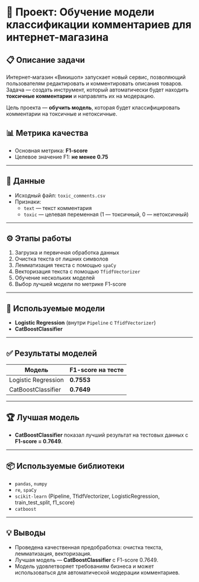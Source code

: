 # 📌 Проект: Обучение модели классификации комментариев для интернет-магазина

## 📋 Описание задачи

Интернет-магазин «Викишоп» запускает новый сервис, позволяющий пользователям редактировать и комментировать описания товаров. Задача — создать инструмент, который автоматически будет находить **токсичные комментарии** и направлять их на модерацию.

Цель проекта — **обучить модель**, которая будет классифицировать комментарии на токсичные и нетоксичные.

## 📊 Метрика качества

- Основная метрика: **F1-score**
- Целевое значение F1: **не менее 0.75**

---

## 📂 Данные

- Исходный файл: `toxic_comments.csv`
- Признаки:
  - `text` — текст комментария
  - `toxic` — целевая переменная (1 — токсичный, 0 — нетоксичный)

---

## ⚙️ Этапы работы

1. Загрузка и первичная обработка данных
2. Очистка текста от лишних символов
3. Лемматизация текста с помощью `spaCy`
4. Векторизация текста с помощью `TfidfVectorizer`
5. Обучение нескольких моделей
6. Выбор лучшей модели по метрике F1-score

---

## 🧪 Используемые модели

- **Logistic Regression** (внутри `Pipeline` с `TfidfVectorizer`)
- **CatBoostClassifier**

---

## ✅ Результаты моделей

| Модель                 | F1-score на тесте |
|------------------------|-------------------|
| Logistic Regression    | **0.7553**        |
| CatBoostClassifier     | **0.7649**        |

---

## 🏆 Лучшая модель

- **CatBoostClassifier** показал лучший результат на тестовых данных с **F1-score = 0.7649**.

---

## 📦 Используемые библиотеки

- `pandas`, `numpy`
- `re`, `spaCy`
- `scikit-learn` (Pipeline, TfidfVectorizer, LogisticRegression, train_test_split, f1_score)
- `catboost`

---

## 💡 Выводы

- Проведена качественная предобработка: очистка текста, лемматизация, векторизация.
- Лучшая модель — **CatBoostClassifier** с F1-score 0.7649.
- Модель удовлетворяет требованиям бизнеса и может использоваться для автоматической модерации комментариев.
